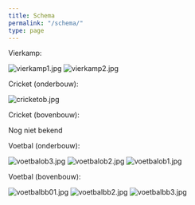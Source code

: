 ```yaml
---
title: Schema
permalink: "/schema/"
type: page
---
```


Vierkamp:

![vierkamp1.jpg](/uploads/vierkamp1.jpg)
![vierkamp2.jpg](/uploads/vierkamp2.jpg)

Cricket (onderbouw):

![cricketob.jpg](/uploads/cricketob.jpg)

Cricket (bovenbouw):

Nog niet bekend

Voetbal (onderbouw):

![voetbalob3.jpg](/uploads/voetbalob3.jpg)
![voetbalob2.jpg](/uploads/voetbalob2.jpg)
![voetbalob1.jpg](/uploads/voetbalob1.jpg)

Voetbal (bovenbouw):

![voetbalbb01.jpg](/uploads/voetbalbb01.jpg)
![voetbalbb2.jpg](/uploads/voetbalbb2.jpg)
![voetbalbb3.jpg](/uploads/voetbalbb3.jpg)
